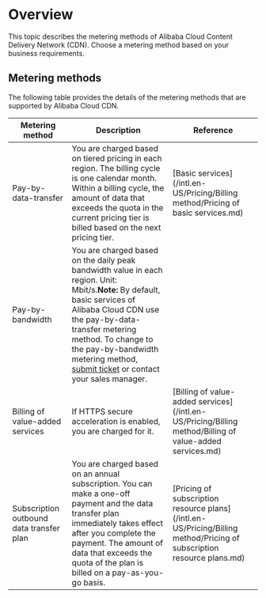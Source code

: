 # Overview

This topic describes the metering methods of Alibaba Cloud Content Delivery Network \(CDN\). Choose a metering method based on your business requirements.

## Metering methods

The following table provides the details of the metering methods that are supported by Alibaba Cloud CDN.

|Metering method|Description|Reference|
|---------------|-----------|---------|
|Pay-by-data-transfer|You are charged based on tiered pricing in each region. The billing cycle is one calendar month. Within a billing cycle, the amount of data that exceeds the quota in the current pricing tier is billed based on the next pricing tier.|[Basic services](/intl.en-US/Pricing/Billing method/Pricing of basic services.md)|
|Pay-by-bandwidth|You are charged based on the daily peak bandwidth value in each region. Unit: Mbit/s.**Note:** By default, basic services of Alibaba Cloud CDN use the pay-by-data-transfer metering method. To change to the pay-by-bandwidth metering method, [submit ticket](https://workorder-intl.console.aliyun.com/?spm=5176.2020520001.aliyun_topbar.18.dbd44bd3e4f845#/ticket/createIndex) or contact your sales manager. |
|Billing of value-added services|If HTTPS secure acceleration is enabled, you are charged for it.|[Billing of value-added services](/intl.en-US/Pricing/Billing method/Billing of value-added services.md)|
|Subscription outbound data transfer plan|You are charged based on an annual subscription. You can make a one-off payment and the data transfer plan immediately takes effect after you complete the payment. The amount of data that exceeds the quota of the plan is billed on a pay-as-you-go basis.|[Pricing of subscription resource plans](/intl.en-US/Pricing/Billing method/Pricing of subscription resource plans.md)|

